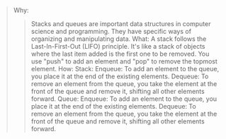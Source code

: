 >Why:
>>Stacks and queues are important data structures in computer science and programming. They have specific ways of organizing and manipulating data.
>What:
>>A stack follows the Last-In-First-Out (LIFO) principle. It's like a stack of objects where the last item added is the first one to be removed. You use "push" to add an element and "pop" to remove the topmost element.
>How:
>>Stack:
Enqueue: To add an element to the queue, you place it at the end of the existing elements.
Dequeue: To remove an element from the queue, you take the element at the front of the queue and remove it, shifting all other elements forward.
>>Queue:
Enqueue: To add an element to the queue, you place it at the end of the existing elements.
Dequeue: To remove an element from the queue, you take the element at the front of the queue and remove it, shifting all other elements forward.
